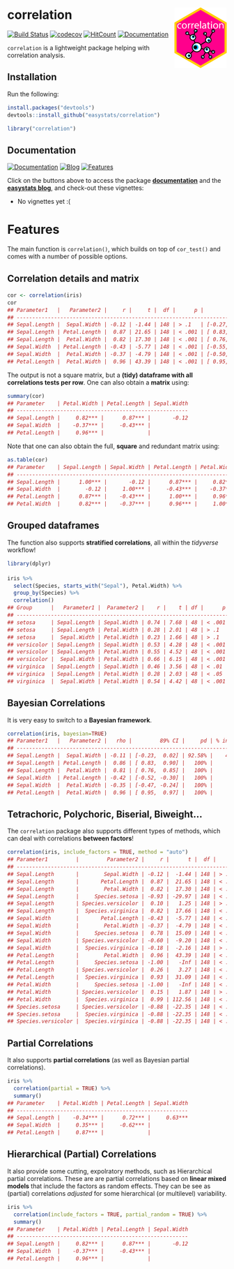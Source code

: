 
# correlation <img src='man/figures/logo.png' align="right" height="139" />

[![Build
Status](https://travis-ci.org/easystats/correlation.svg?branch=master)](https://travis-ci.org/easystats/correlation)
[![codecov](https://codecov.io/gh/easystats/correlation/branch/master/graph/badge.svg)](https://codecov.io/gh/easystats/correlation)
[![HitCount](http://hits.dwyl.io/easystats/correlation.svg)](http://hits.dwyl.io/easystats/correlation)
[![Documentation](https://img.shields.io/badge/documentation-correlation-orange.svg?colorB=E91E63)](https://easystats.github.io/correlation/)

`correlation` is a lightweight package helping with correlation
analysis.

## Installation

Run the following:

``` r
install.packages("devtools")
devtools::install_github("easystats/correlation")
```

``` r
library("correlation")
```

## Documentation

[![Documentation](https://img.shields.io/badge/documentation-bayestestR-orange.svg?colorB=E91E63)](https://easystats.github.io/correlation/)
[![Blog](https://img.shields.io/badge/blog-easystats-orange.svg?colorB=FF9800)](https://easystats.github.io/blog/posts/)
[![Features](https://img.shields.io/badge/features-correlation-orange.svg?colorB=2196F3)](https://easystats.github.io/correlation/reference/index.html)

Click on the buttons above to access the package
[**documentation**](https://easystats.github.io/correlation/) and the
[**easystats blog**](https://easystats.github.io/blog/posts/), and
check-out these vignettes:

  - No vignettes yet :(

# Features

The main function is `correlation()`, which builds on top of
`cor_test()` and comes with a number of possible options.

## Correlation details and matrix

``` r
cor <- correlation(iris)
cor
## Parameter1   |   Parameter2 |     r |     t |  df |      p |         95% CI |  Method
## -------------------------------------------------------------------------------------
## Sepal.Length |  Sepal.Width | -0.12 | -1.44 | 148 | > .1   | [-0.27,  0.04] | Pearson
## Sepal.Length | Petal.Length |  0.87 | 21.65 | 148 | < .001 | [ 0.83,  0.91] | Pearson
## Sepal.Length |  Petal.Width |  0.82 | 17.30 | 148 | < .001 | [ 0.76,  0.86] | Pearson
## Sepal.Width  | Petal.Length | -0.43 | -5.77 | 148 | < .001 | [-0.55, -0.29] | Pearson
## Sepal.Width  |  Petal.Width | -0.37 | -4.79 | 148 | < .001 | [-0.50, -0.22] | Pearson
## Petal.Length |  Petal.Width |  0.96 | 43.39 | 148 | < .001 | [ 0.95,  0.97] | Pearson
```

The output is not a square matrix, but a **(tidy) dataframe with all
correlations tests per row**. One can also obtain a **matrix** using:

``` r
summary(cor)
## Parameter    | Petal.Width | Petal.Length | Sepal.Width
## -------------------------------------------------------
## Sepal.Length |     0.82*** |      0.87*** |       -0.12
## Sepal.Width  |    -0.37*** |     -0.43*** |            
## Petal.Length |     0.96*** |              |
```

Note that one can also obtain the full, **square** and redundant matrix
using:

``` r
as.table(cor)
## Parameter    | Sepal.Length | Sepal.Width | Petal.Length | Petal.Width
## ----------------------------------------------------------------------
## Sepal.Length |      1.00*** |       -0.12 |      0.87*** |     0.82***
## Sepal.Width  |        -0.12 |     1.00*** |     -0.43*** |    -0.37***
## Petal.Length |      0.87*** |    -0.43*** |      1.00*** |     0.96***
## Petal.Width  |      0.82*** |    -0.37*** |      0.96*** |     1.00***
```

## Grouped dataframes

The function also supports **stratified correlations**, all within the
*tidyverse* workflow\!

``` r
library(dplyr)

iris %>% 
  select(Species, starts_with("Sepal"), Petal.Width) %>% 
  group_by(Species) %>% 
  correlation()
## Group      |   Parameter1 |  Parameter2 |    r |    t | df |      p |         95% CI |  Method
## ----------------------------------------------------------------------------------------------
## setosa     | Sepal.Length | Sepal.Width | 0.74 | 7.68 | 48 | < .001 | [ 0.59,  0.85] | Pearson
## setosa     | Sepal.Length | Petal.Width | 0.28 | 2.01 | 48 | > .1   | [ 0.00,  0.52] | Pearson
## setosa     |  Sepal.Width | Petal.Width | 0.23 | 1.66 | 48 | > .1   | [-0.05,  0.48] | Pearson
## versicolor | Sepal.Length | Sepal.Width | 0.53 | 4.28 | 48 | < .001 | [ 0.29,  0.70] | Pearson
## versicolor | Sepal.Length | Petal.Width | 0.55 | 4.52 | 48 | < .001 | [ 0.32,  0.72] | Pearson
## versicolor |  Sepal.Width | Petal.Width | 0.66 | 6.15 | 48 | < .001 | [ 0.47,  0.80] | Pearson
## virginica  | Sepal.Length | Sepal.Width | 0.46 | 3.56 | 48 | < .01  | [ 0.20,  0.65] | Pearson
## virginica  | Sepal.Length | Petal.Width | 0.28 | 2.03 | 48 | < .05  | [ 0.00,  0.52] | Pearson
## virginica  |  Sepal.Width | Petal.Width | 0.54 | 4.42 | 48 | < .001 | [ 0.31,  0.71] | Pearson
```

## Bayesian Correlations

It is very easy to switch to a **Bayesian framework**.

``` r
correlation(iris, bayesian=TRUE)
## Parameter1   |   Parameter2 |   rho |         89% CI |     pd | % in ROPE |    BF |              Prior
## ------------------------------------------------------------------------------------------------------
## Sepal.Length |  Sepal.Width | -0.11 | [-0.23,  0.02] | 92.58% |    43.60% |  0.51 | Cauchy (0 +- 0.33)
## Sepal.Length | Petal.Length |  0.86 | [ 0.83,  0.90] |   100% |        0% | > 999 | Cauchy (0 +- 0.33)
## Sepal.Length |  Petal.Width |  0.81 | [ 0.76,  0.85] |   100% |        0% | > 999 | Cauchy (0 +- 0.33)
## Sepal.Width  | Petal.Length | -0.42 | [-0.52, -0.30] |   100% |        0% | > 999 | Cauchy (0 +- 0.33)
## Sepal.Width  |  Petal.Width | -0.35 | [-0.47, -0.24] |   100% |     0.05% | > 999 | Cauchy (0 +- 0.33)
## Petal.Length |  Petal.Width |  0.96 | [ 0.95,  0.97] |   100% |        0% | > 999 | Cauchy (0 +- 0.33)
```

## Tetrachoric, Polychoric, Biserial, Biweight…

The `correlation` package also supports different types of methods,
which can deal with correlations **between factors**\!

``` r
correlation(iris, include_factors = TRUE, method = "auto")
## Parameter1         |         Parameter2 |     r |      t |  df |      p |         95% CI |      Method
## ------------------------------------------------------------------------------------------------------
## Sepal.Length       |        Sepal.Width | -0.12 |  -1.44 | 148 | > .1   | [-0.27,  0.04] |     Pearson
## Sepal.Length       |       Petal.Length |  0.87 |  21.65 | 148 | < .001 | [ 0.83,  0.91] |     Pearson
## Sepal.Length       |        Petal.Width |  0.82 |  17.30 | 148 | < .001 | [ 0.76,  0.86] |     Pearson
## Sepal.Length       |     Species.setosa | -0.93 | -29.97 | 148 | < .001 | [-0.95, -0.90] |    Biserial
## Sepal.Length       | Species.versicolor |  0.10 |   1.25 | 148 | > .1   | [-0.06,  0.26] |    Biserial
## Sepal.Length       |  Species.virginica |  0.82 |  17.66 | 148 | < .001 | [ 0.77,  0.87] |    Biserial
## Sepal.Width        |       Petal.Length | -0.43 |  -5.77 | 148 | < .001 | [-0.55, -0.29] |     Pearson
## Sepal.Width        |        Petal.Width | -0.37 |  -4.79 | 148 | < .001 | [-0.50, -0.22] |     Pearson
## Sepal.Width        |     Species.setosa |  0.78 |  15.09 | 148 | < .001 | [ 0.71,  0.84] |    Biserial
## Sepal.Width        | Species.versicolor | -0.60 |  -9.20 | 148 | < .001 | [-0.70, -0.49] |    Biserial
## Sepal.Width        |  Species.virginica | -0.18 |  -2.16 | 148 | > .1   | [-0.33, -0.02] |    Biserial
## Petal.Length       |        Petal.Width |  0.96 |  43.39 | 148 | < .001 | [ 0.95,  0.97] |     Pearson
## Petal.Length       |     Species.setosa | -1.00 |   -Inf | 148 | < .001 | [-1.00, -1.00] |    Biserial
## Petal.Length       | Species.versicolor |  0.26 |   3.27 | 148 | < .01  | [ 0.10,  0.40] |    Biserial
## Petal.Length       |  Species.virginica |  0.93 |  31.09 | 148 | < .001 | [ 0.91,  0.95] |    Biserial
## Petal.Width        |     Species.setosa | -1.00 |   -Inf | 148 | < .001 | [-1.00, -1.00] |    Biserial
## Petal.Width        | Species.versicolor |  0.15 |   1.87 | 148 | > .1   | [-0.01,  0.31] |    Biserial
## Petal.Width        |  Species.virginica |  0.99 | 112.56 | 148 | < .001 | [ 0.99,  1.00] |    Biserial
## Species.setosa     | Species.versicolor | -0.88 | -22.35 | 148 | < .001 | [-0.91, -0.84] | Tetrachoric
## Species.setosa     |  Species.virginica | -0.88 | -22.35 | 148 | < .001 | [-0.91, -0.84] | Tetrachoric
## Species.versicolor |  Species.virginica | -0.88 | -22.35 | 148 | < .001 | [-0.91, -0.84] | Tetrachoric
```

## Partial Correlations

It also supports **partial correlations** (as well as Bayesian partial
correlations).

``` r
iris %>% 
  correlation(partial = TRUE) %>% 
  summary()
## Parameter    | Petal.Width | Petal.Length | Sepal.Width
## -------------------------------------------------------
## Sepal.Length |    -0.34*** |      0.72*** |     0.63***
## Sepal.Width  |     0.35*** |     -0.62*** |            
## Petal.Length |     0.87*** |              |
```

## Hierarchical (Partial) Correlations

It also provide some cutting, expolratory methods, such as Hierarchical
partial correlations. These are are partial correlations based on
**linear mixed models** that include the factors as random effects. They
can be see as (partial) correlations *adjusted* for some hierarchical
(or multilevel) variability.

``` r
iris %>% 
  correlation(include_factors = TRUE, partial_random = TRUE) %>% 
  summary()
## Parameter    | Petal.Width | Petal.Length | Sepal.Width
## -------------------------------------------------------
## Sepal.Length |     0.82*** |      0.87*** |       -0.12
## Sepal.Width  |    -0.37*** |     -0.43*** |            
## Petal.Length |     0.96*** |              |
```
